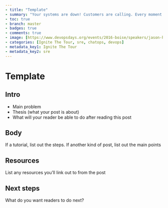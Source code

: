 ```yaml
---
- title: "Template"
- summary: "Your systems are down! Customers are calling. Every moment counts. What do you do?"
- toc: true
- branch: master
- badges: true
- comments: true
- image: [https://www.devopsdays.org/events/2016-boise/speakers/jason-hand.jpg]
- categories: [Ignite The Tour, sre, chatops, devops]
- metadata_key1: Ignite The Tour
- metadata_key2: sre
---
```


# Template

## Intro

- Main problem
- Thesis (what your post is about)
- What will your reader be able to do after reading this post

## Body

If a tutorial, list out the steps. If another kind of post, list out the main points

## Resources

List any resources you’ll link out to from the post

## Next steps

What do you want readers to do next?